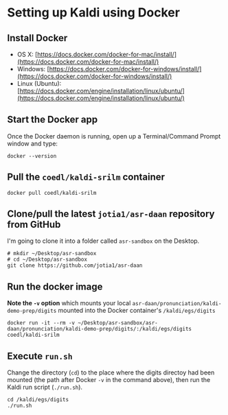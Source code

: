 # Setting up Kaldi using Docker

## Install Docker

- OS X: [https://docs.docker.com/docker-for-mac/install/](https://docs.docker.com/docker-for-mac/install/)
- Windows: [https://docs.docker.com/docker-for-windows/install/](https://docs.docker.com/docker-for-windows/install/)
- Linux (Ubuntu): [https://docs.docker.com/engine/installation/linux/ubuntu/](https://docs.docker.com/engine/installation/linux/ubuntu/)

## Start the Docker app

Once the Docker daemon is running, open up a Terminal/Command Prompt window and type:

```
docker --version
```

## Pull the `coedl/kaldi-srilm` container

```
docker pull coedl/kaldi-srilm
```

## Clone/pull the latest `jotia1/asr-daan` repository from GitHub

I'm going to clone it into a folder called `asr-sandbox` on the Desktop.

```
# mkdir ~/Desktop/asr-sandbox
# cd ~/Desktop/asr-sandbox
git clone https://github.com/jotia1/asr-daan
```

## Run the docker image

**Note the `-v` option** which mounts your local `asr-daan/pronunciation/kaldi-demo-prep/digits` mounted into the Docker container's `/kaldi/egs/digits`

```
docker run -it --rm -v ~/Desktop/asr-sandbox/asr-daan/pronunciation/kaldi-demo-prep/digits/:/kaldi/egs/digits coedl/kaldi-srilm
```

## Execute `run.sh`

Change the directory (`cd`) to the place where the digits directoy had been mounted (the path after Docker `-v` in the command above), then run the Kaldi run script (`./run.sh`).

```
cd /kaldi/egs/digits
./run.sh
```
